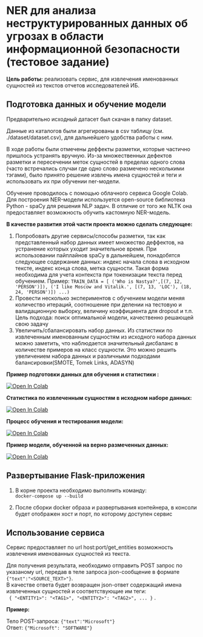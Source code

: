 # NER для анализа неструктурированных данных об угрозах в области информационной безопасности (тестовое задание)

**Цель работы:** реализовать сервис, для извлечения именованных сущностей 
из текстов отчетов исследователей ИБ.

## Подготовка данных и обучение модели
Предварительно исходный датасет
был скачан в папку dataset.

Данные из каталогов были агрегированы в csv таблицу (см. ./dataset/dataset.csv), 
для дальнейшего удобства работы с ним.

В ходе работы были отмечены деффекты разметки, которые частично пришлось устранять вручную.
Из-за множественных дефектов разметки и пересечении меток сущностей в пределах одного слова
(часто встречались случаи где одно слово размечено несколькими тэгами), было принято решение 
извлечь имена сущностей и теги и использовать их при обучении ner-модели.

Обучение проводилось с помощью облачного сервиса Google Colab.
Для построения NER-модели используется open-source библиотека Python - spaCy для решения NLP задач.
В отличие от того же NLTK она предоставляет возможность обучить кастомную NER-модель.

**В качестве развития этой части проекта можно сделать следующее:**
1. Попробовать другие сервисы/способы разметки, 
так как представленный набор данных имеет множество деффектов, 
на устранение которых уходит значительное время. 
При использовании пайплайнов spaCy в дальнейшем, понадобятся следующее содержание данных:
индекс начала слова в исходном тексте, индекс конца слова, метка сущности. 
Такая форма необходима для учета контекста при токенизации текста перед обучением. 
Пример: 
`TRAIN_DATA = [
    ('Who is Nastya?',[(7, 12, 'PERSON')]),
    ('I like Moscow and Vitalik.', [(7, 13, 'LOC'), (18, 24, 'PERSON')])
...)`
2. Провести несколько экспериментов с обучением модели меняя количество итераций, 
соотношение при делении на тестовую и валидационную выборку, величину коэффициента для dropout и т.п. 
Цель подхода: поиск оптимальной модели, качественно решающей свою задачу
3. Увеличить/сбалансировать набор данных. Из статистики по извлеченным именованным сущностям 
из исходного набора данных можно заметить, что наблюдается значительный дисбаланс в количестве примеров на класс сущности.
Это можно решить увеличением набора данных и различными подходами балансировки(SMOTE, Tomek Links, ADASYN)


**Пример подготовки данных для обучения и статистики :**  

<a href="https://colab.research.google.com/github/anastasiyaperk/NERTestTask/tree/master/examples/prepare_dataset.ipynb"><img src="https://colab.research.google.com/assets/colab-badge.svg" alt="Open In Colab"></a> 

**Статистика по извлеченным сущностям в исходном наборе данных:**

<a href="https://colab.research.google.com/github/anastasiyaperk/NERTestTask/tree/master/examples/entities_statistic.ipynb"><img src="https://colab.research.google.com/assets/colab-badge.svg" alt="Open In Colab"></a> 

**Процесс обучения и тестирования модели:**

<a href="https://colab.research.google.com/github/anastasiyaperk/NERTestTask/tree/master/examples/train_process.ipynb"><img src="https://colab.research.google.com/assets/colab-badge.svg" alt="Open In Colab"></a> 

**Пример модели, обученной на верно размеченных данных:**

<a href="https://colab.research.google.com/github/anastasiyaperk/NERTestTask/tree/master/examples/train_example.ipynb"><img src="https://colab.research.google.com/assets/colab-badge.svg" alt="Open In Colab"></a> 


## Развертывание Flask-приложения
1. В корне проекта необходимо выполнить команду:  
`docker-compose up --build`

2. После сборки docker образа и развертывания контейнера,
в консоли будет отображен хост и порт, по которому доступен сервис


## Использование сервиса
Сервис предоставляет по url host:port/get_entities возможность 
извлечения именованных сущностей из текста.  

Для получения результата, необходимо отправить POST запрос по указаному url, 
передав в теле запроса json-сообщение в формате `{"text":"<SOURCE_TEXT>"}`.  
В качестве ответа будет возвращен json-ответ содержащий имена 
извлеченных сущностей и соответствующие им теги:  
` {
    "<ENTITY1>": "<TAG1>",
    "<ENTITY2>": "<TAG2>", ...
}` .  

**Пример:**

Тело POST-запроса: `{"text":"Microsoft"}`  
Ответ: `{"Microsoft": "SOFTWARE"}`  
